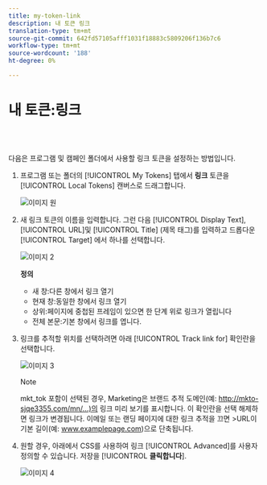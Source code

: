```yaml
---
title: my-token-link
description: 내 토큰 링크
translation-type: tm+mt
source-git-commit: 642fd57105afff1031f18883c5809206f136b7c6
workflow-type: tm+mt
source-wordcount: '188'
ht-degree: 0%

---
```



# 내 토큰:링크

<br> 

다음은 프로그램 및 캠페인 폴더에서 사용할 링크 토큰을 설정하는 방법입니다.

1. 프로그램 또는 폴더의 [!UICONTROL My Tokens] 탭에서 **링크** 토큰을 [!UICONTROL Local Tokens] 캔버스로 드래그합니다.

   ![이미지 원](/help/sky/assets/my-tokens/my-token-link/my-token-link-1.png)

1. 새 링크 토큰의 이름을 입력합니다. 그런 다음 [!UICONTROL Display Text], [!UICONTROL URL]및 [!UICONTROL Title] (제목 태그)를 입력하고 드롭다운 [!UICONTROL Target] 에서 하나를 선택합니다.

   ![이미지 2](/help/sky/assets/my-tokens/my-token-link/my-token-link-2.png)

   **정의**

   * 새 창:다른 창에서 링크 열기
   * 현재 창:동일한 창에서 링크 열기
   * 상위:페이지에 중첩된 프레임이 있으면 한 단계 위로 링크가 열립니다
   * 전체 본문:기본 창에서 링크를 엽니다.

1. 링크를 추적할 위치를 선택하려면 아래 [!UICONTROL Track link for] 확인란을 선택합니다.

   ![이미지 3](/help/sky/assets/my-tokens/my-token-link/my-token-link-3.png)

   >[!NOTE]
   >
   >mkt_tok 포함이 선택된 경우, Marketing은 브랜드 추적 도메인(예: http://mkto-sjqe3355.com/mn/...)의 링크 미리 보기를 표시합니다. 이 확인란을 선택 해제하면 링크가 변경됩니다. 이메일 또는 랜딩 페이지에 대한 링크 추적을 끄면 >URL이 기본 길이(예: www.examplepage.com)으로 단축됩니다.

1. 원할 경우, 아래에서 CSS를 사용하여 링크 [!UICONTROL Advanced]를 사용자 정의할 수 있습니다. 저장을 [!UICONTROL **클릭합니다**].

   ![이미지 4](/help/sky/assets/my-tokens/my-token-link/my-token-link-4.png)
